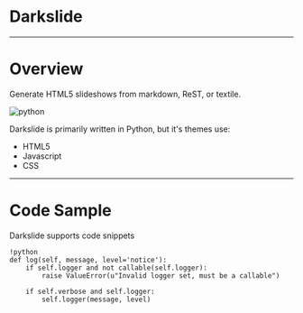 # Darkslide

---

# Overview

Generate HTML5 slideshows from markdown, ReST, or textile.

![python](http://i.imgur.com/bc2xk.png)

Darkslide is primarily written in Python, but it's themes use:

- HTML5
- Javascript
- CSS

---

# Code Sample

Darkslide supports code snippets

    !python
    def log(self, message, level='notice'):
        if self.logger and not callable(self.logger):
            raise ValueError(u"Invalid logger set, must be a callable")

        if self.verbose and self.logger:
            self.logger(message, level)